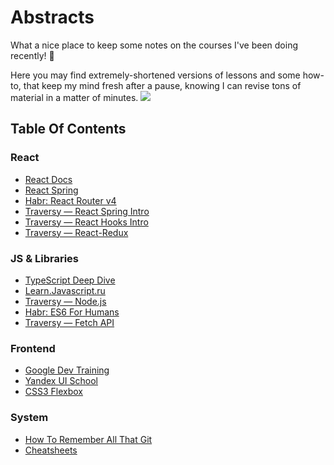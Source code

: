 # Abstracts

What a nice place to keep some notes on the courses I've been doing recently!  🍺

Here you may find extremely-shortened versions of lessons and some how-to, that keep my mind fresh after a pause, knowing I can revise tons of material in a matter of minutes.
![](https://media.giphy.com/media/NFA61GS9qKZ68/giphy.gif)

## Table Of Contents

### React

* [React Docs](/React/React%20Docs/)
* [React Spring](/React/React%20Spring/)
* [Habr: React Router v4](/Articles/Habr%20—%20Just%20React%20Router%20v4.md)
* [Traversy — React Spring Intro](/Traversy/React%20Spring%20Crash/)
* [Traversy — React Hooks Intro](/Traversy/React%20Hooks%20Crash/)
* [Traversy — React-Redux](/Traversy/Redux%20Crash)

### JS & Libraries

* [TypeScript Deep Dive](/TypeScript%20Deep%20Dive/)
* [Learn.Javascript.ru](/Learn%20Javascript/)
* [Traversy — Node.js](/Traversy/Node.js%20Crash%20Course/)
* [Habr: ES6 For Humans](/Articles/Habr%20%E2%80%94%20ES6%20for%20humans.md)
* [Traversy — Fetch API](/Traversy/Fetch%20API%20Crash/)

### Frontend

* [Google Dev Training](/Google%20Developers%20Training/)
* [Yandex UI School](/Yandex%20UI%20School/)
* [CSS3 Flexbox](/Articles/Scotch%20—%20A%20Guide%20To%20CSS3%20Flexbox.md)

### System

* [How To Remember All That Git](/How%20To/How-To-Github.md)
* [Cheatsheets](/Cheatsheet/)
